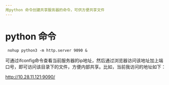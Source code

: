 ```yaml
---
用python 命令创建共享服务器的命令，可供方便共享文件
---
```


# python 命令

```
 nohup python3 -m http.server 9090 &
```

可通过ifconfig命令查看当前服务器的ip地址，然后通过浏览器访问该地址加上端口号，即可访问该目录下的文件，方便内部共享。比如，当前我访问的地址如下：

http://10.28.11.121:9090/